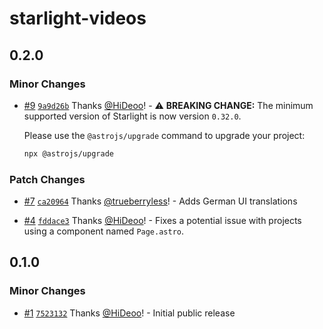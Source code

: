 # starlight-videos

## 0.2.0

### Minor Changes

- [#9](https://github.com/HiDeoo/starlight-videos/pull/9) [`9a9d26b`](https://github.com/HiDeoo/starlight-videos/commit/9a9d26b334798116ce5f0bb6cea02059b8b6beda) Thanks [@HiDeoo](https://github.com/HiDeoo)! - ⚠️ **BREAKING CHANGE:** The minimum supported version of Starlight is now version `0.32.0`.

  Please use the `@astrojs/upgrade` command to upgrade your project:

  ```sh
  npx @astrojs/upgrade
  ```

### Patch Changes

- [#7](https://github.com/HiDeoo/starlight-videos/pull/7) [`ca20964`](https://github.com/HiDeoo/starlight-videos/commit/ca20964b968bc7d66d42eb8836d96665d7032e3c) Thanks [@trueberryless](https://github.com/trueberryless)! - Adds German UI translations

- [#4](https://github.com/HiDeoo/starlight-videos/pull/4) [`fddace3`](https://github.com/HiDeoo/starlight-videos/commit/fddace3a9bcd6cef7e331ffdcb8bbd3e33d99dde) Thanks [@HiDeoo](https://github.com/HiDeoo)! - Fixes a potential issue with projects using a component named `Page.astro`.

## 0.1.0

### Minor Changes

- [#1](https://github.com/HiDeoo/starlight-videos/pull/1) [`7523132`](https://github.com/HiDeoo/starlight-videos/commit/75231329f7bf1d961f7bf5d08d00591a356f6ba9) Thanks [@HiDeoo](https://github.com/HiDeoo)! - Initial public release

